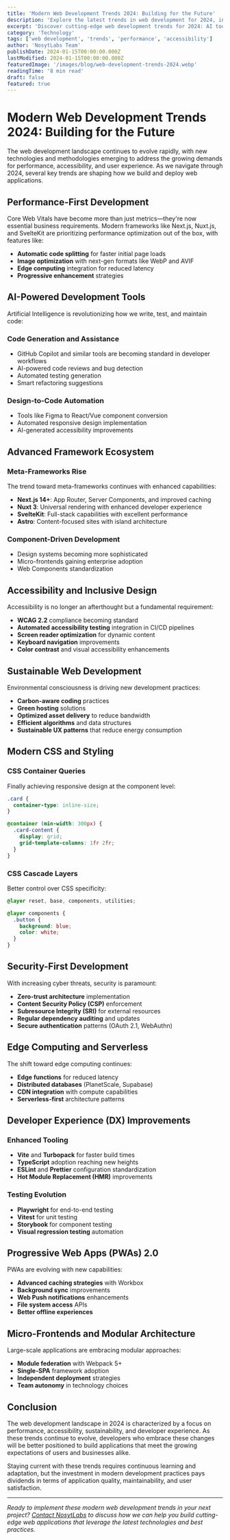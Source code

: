 ```yaml
---
title: 'Modern Web Development Trends 2024: Building for the Future'
description: 'Explore the latest trends in web development for 2024, including performance optimization, accessibility, and sustainable development practices.'
excerpt: 'Discover cutting-edge web development trends for 2024: AI tools, advanced frameworks, and performance optimization strategies.'
category: 'Technology'
tags: ['web development', 'trends', 'performance', 'accessibility']
author: 'NosytLabs Team'
publishDate: 2024-01-15T00:00:00.000Z
lastModified: 2024-01-15T00:00:00.000Z
featuredImage: '/images/blog/web-development-trends-2024.webp'
readingTime: '8 min read'
draft: false
featured: true
---
```


# Modern Web Development Trends 2024: Building for the Future

The web development landscape continues to evolve rapidly, with new technologies and methodologies emerging to address the growing demands for performance, accessibility, and user experience. As we navigate through 2024, several key trends are shaping how we build and deploy web applications.

## Performance-First Development

Core Web Vitals have become more than just metrics—they're now essential business requirements. Modern frameworks like Next.js, Nuxt.js, and SvelteKit are prioritizing performance optimization out of the box, with features like:

- **Automatic code splitting** for faster initial page loads
- **Image optimization** with next-gen formats like WebP and AVIF
- **Edge computing** integration for reduced latency
- **Progressive enhancement** strategies

## AI-Powered Development Tools

Artificial Intelligence is revolutionizing how we write, test, and maintain code:

### Code Generation and Assistance

- GitHub Copilot and similar tools are becoming standard in developer workflows
- AI-powered code reviews and bug detection
- Automated testing generation
- Smart refactoring suggestions

### Design-to-Code Automation

- Tools like Figma to React/Vue component conversion
- Automated responsive design implementation
- AI-generated accessibility improvements

## Advanced Framework Ecosystem

### Meta-Frameworks Rise

The trend toward meta-frameworks continues with enhanced capabilities:

- **Next.js 14+**: App Router, Server Components, and improved caching
- **Nuxt 3**: Universal rendering with enhanced developer experience
- **SvelteKit**: Full-stack capabilities with excellent performance
- **Astro**: Content-focused sites with island architecture

### Component-Driven Development

- Design systems becoming more sophisticated
- Micro-frontends gaining enterprise adoption
- Web Components standardization

## Accessibility and Inclusive Design

Accessibility is no longer an afterthought but a fundamental requirement:

- **WCAG 2.2** compliance becoming standard
- **Automated accessibility testing** integration in CI/CD pipelines
- **Screen reader optimization** for dynamic content
- **Keyboard navigation** improvements
- **Color contrast** and visual accessibility enhancements

## Sustainable Web Development

Environmental consciousness is driving new development practices:

- **Carbon-aware coding** practices
- **Green hosting** solutions
- **Optimized asset delivery** to reduce bandwidth
- **Efficient algorithms** and data structures
- **Sustainable UX patterns** that reduce energy consumption

## Modern CSS and Styling

### CSS Container Queries

Finally achieving responsive design at the component level:

```css
.card {
  container-type: inline-size;
}

@container (min-width: 300px) {
  .card-content {
    display: grid;
    grid-template-columns: 1fr 2fr;
  }
}
```

### CSS Cascade Layers

Better control over CSS specificity:

```css
@layer reset, base, components, utilities;

@layer components {
  .button {
    background: blue;
    color: white;
  }
}
```

## Security-First Development

With increasing cyber threats, security is paramount:

- **Zero-trust architecture** implementation
- **Content Security Policy (CSP)** enforcement
- **Subresource Integrity (SRI)** for external resources
- **Regular dependency auditing** and updates
- **Secure authentication** patterns (OAuth 2.1, WebAuthn)

## Edge Computing and Serverless

The shift toward edge computing continues:

- **Edge functions** for reduced latency
- **Distributed databases** (PlanetScale, Supabase)
- **CDN integration** with compute capabilities
- **Serverless-first** architecture patterns

## Developer Experience (DX) Improvements

### Enhanced Tooling

- **Vite** and **Turbopack** for faster build times
- **TypeScript** adoption reaching new heights
- **ESLint** and **Prettier** configuration standardization
- **Hot Module Replacement (HMR)** improvements

### Testing Evolution

- **Playwright** for end-to-end testing
- **Vitest** for unit testing
- **Storybook** for component testing
- **Visual regression testing** automation

## Progressive Web Apps (PWAs) 2.0

PWAs are evolving with new capabilities:

- **Advanced caching strategies** with Workbox
- **Background sync** improvements
- **Web Push notifications** enhancements
- **File system access** APIs
- **Better offline experiences**

## Micro-Frontends and Modular Architecture

Large-scale applications are embracing modular approaches:

- **Module federation** with Webpack 5+
- **Single-SPA** framework adoption
- **Independent deployment** strategies
- **Team autonomy** in technology choices

## Conclusion

The web development landscape in 2024 is characterized by a focus on performance, accessibility, sustainability, and developer experience. As these trends continue to evolve, developers who embrace these changes will be better positioned to build applications that meet the growing expectations of users and businesses alike.

Staying current with these trends requires continuous learning and adaptation, but the investment in modern development practices pays dividends in terms of application quality, maintainability, and user satisfaction.

---

_Ready to implement these modern web development trends in your next project? [Contact NosytLabs](/contact) to discuss how we can help you build cutting-edge web applications that leverage the latest technologies and best practices._

